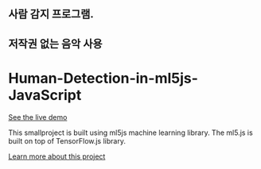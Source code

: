 
## 사람 감지 프로그램.
## 저작권 없는 음악 사용


# Human-Detection-in-ml5js-JavaScript
[See the live demo](https://www.codespeedy.com/demophp/ml/humandetect.html)

This smallproject is built using ml5js machine learning library. The ml5.js is built on top of TensorFlow.js library.

[Learn more about this project](https://www.codespeedy.com/human-detection-in-webcam-in-javascript-with-ml5-js/)

